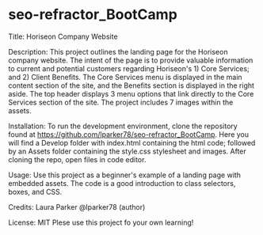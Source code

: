 # seo-refractor_BootCamp

Title: Horiseon Company Website

Description: 
    This project outlines the landing page for the Horiseon company website. The intent of the page is to provide valuable information to current and potential customers regarding Horiseon's 1) Core Services; and 2) Client Benefits.
    The Core Services menu is displayed in the main content section of the site, and the Benefits section is displayed in the right aside. The top header displays 3 menu options that link directly to the Core Services section of the site. The project includes 7 images within the assets.

Installation:
    To run the development environment, clone the repository found at https://github.com/lparker78/seo-refractor_BootCamp. Here you will find a Develop folder with index.html containing the html code; followed by an Assets folder containing the style.css stylesheet and images. After cloning the repo, open files in code editor.

Usage:
    Use this project as a beginner's example of a landing page with embedded assets. The code is a good introduction to class selectors, boxes, and CSS.

Credits: Laura Parker @lparker78 (author)

License: MIT   Plese use this project fo your own learning!




   